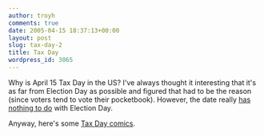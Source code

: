 ```yaml
---
author: troyh
comments: true
date: 2005-04-15 18:37:13+00:00
layout: post
slug: tax-day-2
title: Tax Day
wordpress_id: 3065
---
```


Why is April 15 Tax Day in the US? I've always thought it interesting that it's as far from Election Day as possible and figured that had to be the reason (since voters tend to vote their pocketbook).  However, the date really [has nothing to do](http://ask.yahoo.com/ask/20020415.html) with Election Day.

Anyway, here's some [Tax Day comics](http://cagle.com/news/Taxes2005/main.asp).
